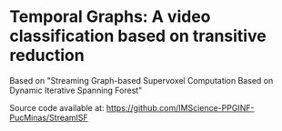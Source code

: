 # Temporal Graphs: A video classification based on transitive reduction

Based on "Streaming Graph-based Supervoxel Computation Based on Dynamic Iterative Spanning Forest"

Source code available at: https://github.com/IMScience-PPGINF-PucMinas/StreamISF
